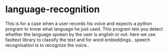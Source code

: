 # language-recognition
This is for a case when a user records his voice and expects a python program to know what language he just used. This program lets you detect whether the language spoken by the user is english or not.
here we use fasttext library to classify the text and for word embeddings..
speech recognisation is to recognize the voice..

